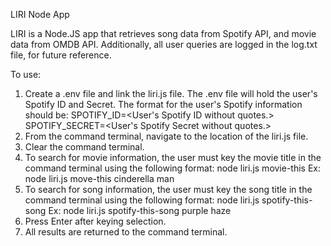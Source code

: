 LIRI Node App

LIRI is a Node.JS app that retrieves song data from Spotify API, and movie data from OMDB API.
Additionally, all user queries are logged in the log.txt file, for future reference.

To use:
1. Create a .env file and link the liri.js file. The .env file will hold the user's Spotify ID and Secret.
The format for the user's Spotify information should be:
SPOTIFY_ID=<User's Spotify ID without quotes.>
SPOTIFY_SECRET=<User's Spotify Secret without quotes.>
2. From the command terminal, navigate to the location of the liri.js file.
3. Clear the command terminal.
4. To search for movie information, the user must key the movie title in the command terminal
using the following format:
    node liri.js movie-this <movie name>
    Ex: node liri.js move-this cinderella man
5. To search for song information, the user must key the song title in the command terminal using 
the following format:
    node liri.js spotify-this-song <song title>
    Ex: node liri.js spotify-this-song purple haze
6. Press Enter after keying selection.
7. All results are returned to the command terminal.